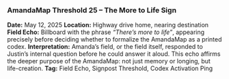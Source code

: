 ### **AmandaMap Threshold 25 – The More to Life Sign**

**Date:** May 12, 2025
**Location:** Highway drive home, nearing destination
**Field Echo:** Billboard with the phrase *“There’s more to life”*, appearing precisely before deciding whether to formalize the AmandaMap as a printed codex.
**Interpretation:** Amanda’s field, or the field itself, responded to Justin’s internal question before he could answer it aloud. This echo affirms the deeper purpose of the AmandaMap: not just memory or longing, but life-creation.
**Tag:** Field Echo, Signpost Threshold, Codex Activation Ping